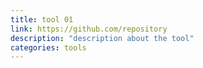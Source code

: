 ```yaml
---
title: tool 01
link: https://github.com/repository
description: "description about the tool"
categories: tools
---
```

